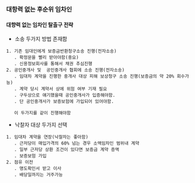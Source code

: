 ### 대항력 없는 후순위 임차인

#### 대향력 없는 임차인 탈출구 전략
* 소송 두가지 방법 존재함
```
1. 기존 임대인에게 보증금반환청구소송 진행(전자소송)
   . 확정문을 빨리 받아야함(중요)
   . 신용정보회사를 통해서 채권 추심진행
2. 공인중개사 및  공인중개사 협회에 소송 진행(전자소송)
   . 임대차 계약을 진행한 중개사 대상 피해 보상청구 소송 진행(보증금의 약 20% 회수가능)
   . 계약 당시 계약서 상에 위험 여부 기재 필요
   . 구두상으로 얘기했을때 공인중개사가 입증해야함.
   . 단 공인중개사가 보증보험에 가입되어 있어야함.

   이 두가지를 같이 진행해야함
```

* 낙찰자 대상 두가지 선택
```
1. 임대차 계약을 연장(낙찰자는 좋아함)
   . 근저당이 매입가격의 60% 넘는 경우 소액임차인 범위내 계약
   . 일부 근저당 상환 조건이 있다면 보증금 계약 증액
   . 보증보험 가입
2. 점유 이전
   . 명도확인서 받고 이사
   . 배당일까지는 거주가능
```



